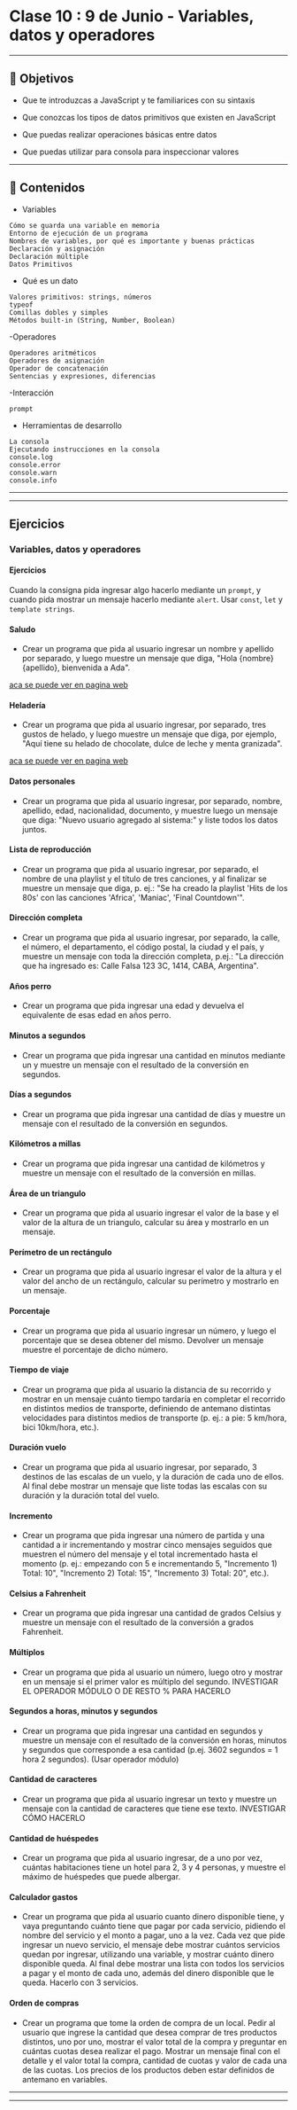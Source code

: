 # Clase 10 : 9 de Junio  - Variables, datos y operadores

---

## 🏁 Objetivos

- Que te introduzcas a JavaScript y te familiarices con su sintaxis

- Que conozcas los tipos de datos primitivos que existen en JavaScript

- Que puedas realizar operaciones básicas entre datos

- Que puedas utilizar para consola para inspeccionar valores

---

## 📝 Contenidos

- Variables
```
Cómo se guarda una variable en memoria
Entorno de ejecución de un programa
Nombres de variables, por qué es importante y buenas prácticas
Declaración y asignación
Declaración múltiple
Datos Primitivos
```

- Qué es un dato
```
Valores primitivos: strings, números
typeof
Comillas dobles y simples
Métodos built-in (String, Number, Boolean)
```

-Operadores
```
Operadores aritméticos
Operadores de asignación
Operador de concatenación
Sentencias y expresiones, diferencias
```

-Interacción
```
prompt
```

- Herramientas de desarrollo
```
La consola
Ejecutando instrucciones en la consola
console.log
console.error
console.warn
console.info
```

---
---

## Ejercicios

### Variables, datos y operadores

#### Ejercicios

Cuando la consigna pida ingresar algo hacerlo mediante un ```prompt```, y cuando pida mostrar un mensaje hacerlo mediante ```alert```. Usar ```const```, ```let``` y ```template strings```.

#### Saludo

- Crear un programa que pida al usuario ingresar un nombre y apellido por separado, y luego muestre un mensaje que diga, "Hola {nombre} {apellido}, bienvenida a Ada".

[aca se puede ver en pagina web](https://eugenia1984.github.io/ada-introduccion-frontend/clase10/saludos.html)

#### Heladería

- Crear un programa que pida al usuario ingresar, por separado, tres gustos de helado, y luego muestre un mensaje que diga, por ejemplo, "Aquí tiene su helado de chocolate, dulce de leche y menta granizada".

[aca se puede ver en pagina web](https://eugenia1984.github.io/ada-introduccion-frontend/clase10/heladeria.html)

#### Datos personales

- Crear un programa que pida al usuario ingresar, por separado, nombre, apellido, edad, nacionalidad, documento, y muestre luego un mensaje que diga: "Nuevo usuario agregado al sistema:" y liste todos los datos juntos.


#### Lista de reproducción

- Crear un programa que pida al usuario ingresar, por separado, el nombre de una playlist y el título de tres canciones, y al finalizar se muestre un mensaje que diga, p. ej.: "Se ha creado la playlist 'Hits de los 80s' con las canciones 'Africa', 'Maniac', 'Final Countdown'".


#### Dirección completa

- Crear un programa que pida al usuario ingresar, por separado, la calle, el número, el departamento, el código postal, la ciudad y el país, y muestre un mensaje con toda la dirección completa, p.ej.: "La dirección que ha ingresado es: Calle Falsa 123 3C, 1414, CABA, Argentina".


#### Años perro

- Crear un programa que pida ingresar una edad y devuelva el equivalente de esas edad en años perro.


#### Minutos a segundos

- Crear un programa que pida ingresar una cantidad en minutos mediante un y muestre un mensaje con el resultado de la conversión en segundos.


#### Días a segundos

- Crear un programa que pida ingresar una cantidad de días y muestre un mensaje con el resultado de la conversión en segundos.


#### Kilómetros a millas

- Crear un programa que pida ingresar una cantidad de kilómetros y muestre un mensaje con el resultado de la conversión en millas.


#### Área de un triangulo

- Crear un programa que pida al usuario ingresar el valor de la base y el valor de la altura de un triangulo, calcular su área y mostrarlo en un mensaje.


#### Perímetro de un rectángulo

- Crear un programa que pida al usuario ingresar el valor de la altura y el valor del ancho de un rectángulo, calcular su perímetro y mostrarlo en un mensaje.


#### Porcentaje

- Crear un programa que pida al usuario ingresar un número, y luego el porcentaje que se desea obtener del mismo. Devolver un mensaje muestre el porcentaje de dicho número.


#### Tiempo de viaje

- Crear un programa que pida al usuario la distancia de su recorrido y mostrar en un mensaje cuánto tiempo tardaría en completar el recorrido en distintos medios de transporte, definiendo de antemano distintas velocidades para distintos medios de transporte (p. ej.: a pie: 5 km/hora, bici 10km/hora, etc.).


#### Duración vuelo

- Crear un programa que pida al usuario ingresar, por separado, 3 destinos de las escalas de un vuelo, y la duración de cada uno de ellos. Al final debe mostrar un mensaje que liste todas las escalas con su duración y la duración total del vuelo.


#### Incremento

- Crear un programa que pida ingresar una número de partida y una cantidad a ir incrementando y mostrar cinco mensajes seguidos que muestren el número del mensaje y el total incrementado hasta el momento (p. ej.: empezando con 5 e incrementando 5, "Incremento 1) Total: 10", "Incremento 2) Total: 15", "Incremento 3) Total: 20", etc.).


#### Celsius a Fahrenheit

- Crear un programa que pida ingresar una cantidad de grados Celsius y muestre un mensaje con el resultado de la conversión a grados Fahrenheit.


#### Múltiplos

- Crear un programa que pida al usuario un número, luego otro y mostrar en un mensaje si el primer valor es múltiplo del segundo. INVESTIGAR EL OPERADOR MÓDULO O DE RESTO % PARA HACERLO


#### Segundos a horas, minutos y segundos

- Crear un programa que pida ingresar una cantidad en segundos y muestre un mensaje con el resultado de la conversión en horas, minutos y segundos que corresponde a esa cantidad (p.ej. 3602 segundos = 1 hora 2 segundos). (Usar operador módulo)


#### Cantidad de caracteres

- Crear un programa que pida al usuario ingresar un texto y muestre un mensaje con la cantidad de caracteres que tiene ese texto. INVESTIGAR CÓMO HACERLO


#### Cantidad de huéspedes

- Crear un programa que pida al usuario ingresar, de a uno por vez, cuántas habitaciones tiene un hotel para 2, 3 y 4 personas, y muestre el máximo de huéspedes que puede albergar.


#### Calculador gastos

- Crear un programa que pida al usuario cuanto dinero disponible tiene, y vaya preguntando cuánto tiene que pagar por cada servicio, pidiendo el nombre del servicio y el monto a pagar, uno a la vez. Cada vez que pide ingresar un nuevo servicio, el mensaje debe mostrar cuántos servicios quedan por ingresar, utilizando una variable, y mostrar cuánto dinero disponible queda. Al final debe mostrar una lista con todos los servicios a pagar y el monto de cada uno, además del dinero disponible que le queda. Hacerlo con 3 servicios.


#### Orden de compras

- Crear un programa que tome la orden de compra de un local. Pedir al usuario que ingrese la cantidad que desea comprar de tres productos distintos, uno por uno, mostrar el valor total de la compra y preguntar en cuántas cuotas desea realizar el pago. Mostrar un mensaje final con el detalle y el valor total la compra, cantidad de cuotas y valor de cada una de las cuotas. Los precios de los productos deben estar definidos de antemano en variables.



---
---
